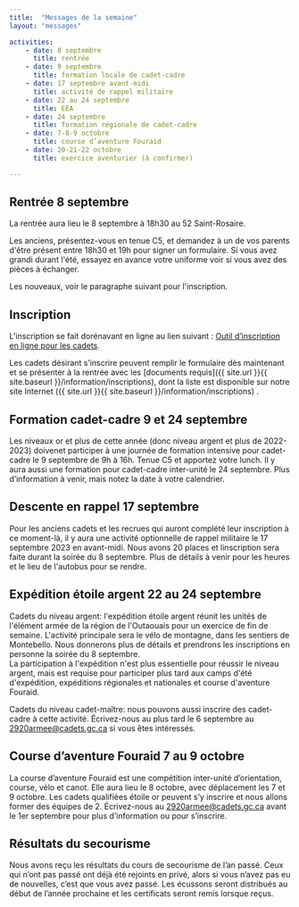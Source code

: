 ```yaml
---
title:  "Messages de la semaine"
layout: "messages"

activities: 
    - date: 8 septembre
      title: rentrée 
    - date: 9 septembre 
      title: formation locale de cadet-cadre 
    - date: 17 septembre avant-midi 
      title: activité de rappel militaire 
    - date: 22 au 24 septembre 
      title: EEA 
    - date: 24 septembre 
      title: formation régionale de cadet-cadre 
    - date: 7-8-9 octobre 
      title: course d’aventure Fouraid 
    - date: 20-21-22 octobre
      title: exercice aventurier (à confirmer) 

---
```

 
## Rentrée 8 septembre 
 
La rentrée aura lieu le 8 septembre à 18h30 au 52 Saint-Rosaire. 
 
Les anciens, présentez-vous en tenue C5, et demandez à un de vos parents d'être présent entre 18h30 et 19h pour signer un formulaire. Si vous avez grandi durant l'été, essayez en avance votre uniforme voir si vous avez des pièces à échanger.
 
Les nouveaux, voir le paragraphe suivant pour l'inscription.
 
## Inscription 
 
L’inscription se fait dorénavant en ligne au lien suivant : [Outil d’inscription en ligne pour les cadets](https://www.canada.ca/fr/ministere-defense-nationale/services/cadets-rangers-juniors-canadiens/cadets/rejoignez-nous/outil-inscription-en-ligne.html). 
 
Les cadets désirant s’inscrire peuvent remplir le formulaire dès maintenant et se présenter à la rentrée avec les [documents requis]({{ site.url }}{{ site.baseurl }}/information/inscriptions), dont la liste est disponible sur notre site Internet ({{ site.url }}{{ site.baseurl }}/information/inscriptions) . 
 
## Formation cadet-cadre 9 et 24 septembre 
 
Les niveaux or et plus de cette année (donc niveau argent et plus de 2022-2023) doivenet participer à une journée de formation intensive pour cadet-cadre le 9 septembre de 9h à 16h. Tenue C5 et apportez votre lunch. 
Il y aura aussi une formation pour cadet-cadre inter-unité le 24 septembre. Plus d’information à venir, mais notez la date à votre calendrier. 

## Descente en rappel 17 septembre
 
Pour les anciens cadets et les recrues qui auront complété leur inscription à ce moment-là, il y aura une activité optionnelle de rappel militaire le 17 septembre 2023 en avant-midi. Nous avons 20 places et linscription sera faite durant la soirée du 8 septembre. Plus de détails à venir pour les heures et le lieu de l'autobus pour se rendre.

## Expédition étoile argent 22 au 24 septembre
 
Cadets du niveau argent: l'expédition étoile argent réunit les unités de l'élément armée de la région de l'Outaouais pour un exercice de fin de semaine. L'activité principale sera le vélo de montagne, dans les sentiers de Montebello. Nous donnerons plus de détails et prendrons les inscriptions en personne la soirée du 8 septembre.  
La participation à l'expédition n'est plus essentielle pour réussir le niveau argent, mais est requise pour participer plus tard aux camps d'été d'expédition, expéditions régionales et nationales et course d'aventure Fouraid.
 
Cadets du niveau cadet-maître: nous pouvons aussi inscrire des cadet-cadre à cette activité. Écrivez-nous au plus tard le 6 septembre au 2920armee@cadets.gc.ca si vous êtes intéressés.
 
## Course d’aventure Fouraid 7 au 9 octobre
 
La course d’aventure Fouraid est une compétition inter-unité d’orientation, course, vélo et canot. Elle aura lieu le 8 octobre, avec déplacement les 7 et 9 octobre. Les cadets qualifiées étoile or peuvent s’y inscrire et nous allons former des équipes de 2. Écrivez-nous au <2920armee@cadets.gc.ca> avant le 1er septembre pour plus d’information ou pour s’inscrire. 
 
## Résultats du secourisme 
 
Nous avons reçu les résultats du cours de secourisme de l’an passé. Ceux qui n’ont pas passé ont déjà été rejoints en privé, alors si vous n’avez pas eu de nouvelles, c’est que vous avez passé. Les écussons seront distribués au début de l’année prochaine et les certificats seront remis lorsque reçus. 
 




 
